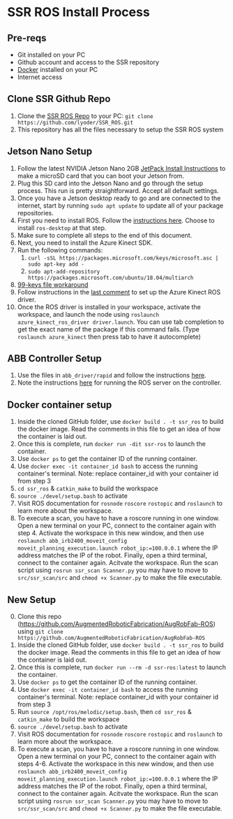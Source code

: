 # SSR ROS Install Process

## Pre-reqs
* Git installed on your PC
* Github account and access to the SSR repository
* [Docker](https://docs.docker.com/desktop/windows/install/) installed on your PC
* Internet access

## Clone SSR Github Repo
1. Clone the [SSR ROS Repo](https://github.com/lyoder3/SSR_ROS.git) to your PC: 
   `git clone https://github.com/lyoder/SSR_ROS.git`
2. This repository has all the files necessary to setup the SSR ROS system

## Jetson Nano Setup
1. Follow the latest NVIDIA Jetson Nano 2GB [JetPack Install Instructions](https://developer.nvidia.com/embedded/learn/get-started-jetson-nano-2gb-devkit#write) to make a microSD card that you can boot your Jetson from.
2. Plug this SD card into the Jetson Nano and go through the setup process. This run is pretty straightforward. Accept all default settings.
3. Once you have a Jetson desktop ready to go and are connected to the internet, start by running `sudo apt update` to update all of your package repositories.
4. First you need to install ROS. Follow the [instructions here](http://wiki.ros.org/melodic/Installation/Ubuntu). Choose to install `ros-desktop` at that step.
5. Make sure to complete all steps to the end of this document.
6. Next, you need to install the Azure Kinect SDK.
7. Run the following commands:
   1. `curl -sSL https://packages.microsoft.com/keys/microsoft.asc | sudo apt-key add -`
   2. `sudo apt-add-repository https://packages.microsoft.com/ubuntu/18.04/multiarch`
8. [99-keys file workaround](https://github.com/microsoft/Azure-Kinect-Sensor-SDK/blob/develop/docs/usage.md#linux-device-setup)
9. Follow instructions in the [last comment](https://github.com/microsoft/Azure_Kinect_ROS_Driver/issues/123#issuecomment-661464652) to set up the Azure Kinect ROS driver.
10. Once the ROS driver is installed in your workspace, activate the workspace, and launch the node using `roslaunch azure_kinect_ros_driver driver.launch`. You can use tab completion to get the exact name of the package if this command fails. (Type `roslaunch azure_kinect` then press tab to have it autocomplete)
    
## ABB Controller Setup
1. Use the files in `abb_driver/rapid` and follow the instructions [here](http://wiki.ros.org/abb_driver/Tutorials/InstallServer).
2. Note the instructions [here](http://wiki.ros.org/abb_driver/Tutorials/RunServer) for running the ROS server on the controller.

## Docker container setup
1. Inside the cloned GitHub folder, use `docker build . -t ssr_ros` to build the docker image. Read the comments in this file to get an idea of how the container is laid out.
2. Once this is complete, run `docker run -dit ssr-ros` to launch the container.
3. Use `docker ps` to get the container ID of the running container.
4. Use `docker exec -it container_id bash` to access the running container's terminal. Note: replace container_id with your container id from step 3
5. `cd ssr_ros` & `catkin_make` to build the workspace
6. `source ./devel/setup.bash` to activate
7. Visit ROS documentation for `rosnode` `roscore` `rostopic` and `roslaunch` to learn more about the workspace.
8. To execute a scan, you have to have a roscore running in one window. Open a new terminal on your PC, connect to the container again with step 4. Activate the workspace in this new window, and then use `roslaunch abb_irb2400_moveit_config moveit_planning_execution.launch robot_ip:=100.0.0.1` where the IP address matches the IP of the robot. Finally, open a third terminal, connect to the container again. Acitvate the workspace. Run the scan script using `rosrun ssr_scan Scanner.py` you may have to move to `src/ssr_scan/src` and `chmod +x Scanner.py` to make the file executable.


## New Setup
0. Clone this repo (https://github.com/AugmentedRoboticFabrication/AugRobFab-ROS) using `git clone https://github.com/AugmentedRoboticFabrication/AugRobFab-ROS`
1. Inside the cloned GitHub folder, use `docker build . -t ssr_ros` to build the docker image. Read the comments in this file to get an idea of how the container is laid out.
2. Once this is complete, run `docker run --rm -d ssr-ros:latest` to launch the container.
3. Use `docker ps` to get the container ID of the running container.
4. Use `docker exec -it container_id bash` to access the running container's terminal. Note: replace container_id with your container id from step 3
5. Run `source /opt/ros/melodic/setup.bash`, then `cd ssr_ros` & `catkin_make` to build the workspace
6. `source ./devel/setup.bash` to activate
7. Visit ROS documentation for `rosnode` `roscore` `rostopic` and `roslaunch` to learn more about the workspace.
8. To execute a scan, you have to have a roscore running in one window. Open a new terminal on your PC, connect to the container again with steps 4-6. Activate the workspace in this new window, and then use `roslaunch abb_irb2400_moveit_config moveit_planning_execution.launch robot_ip:=100.0.0.1` where the IP address matches the IP of the robot. Finally, open a third terminal, connect to the container again. Acitvate the workspace. Run the scan script using `rosrun ssr_scan Scanner.py` you may have to move to `src/ssr_scan/src` and `chmod +x Scanner.py` to make the file executable.
